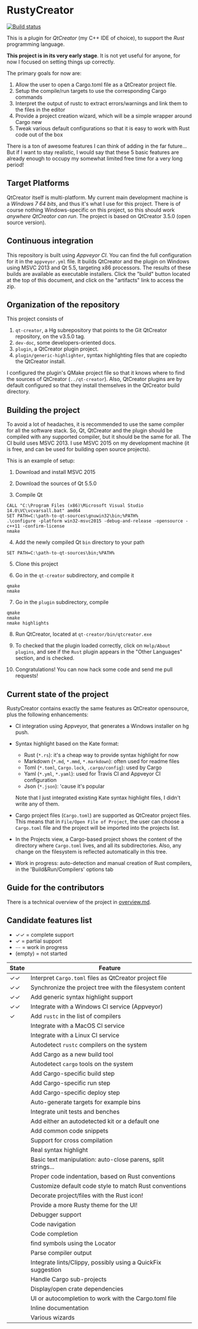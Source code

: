# RustyCreator

[![Build status](https://ci.appveyor.com/api/projects/status/23dpy079mn75c50v?svg=true)](https://ci.appveyor.com/project/olivren/rustycreator)

This is a plugin for *QtCreator* (my C++ IDE of choice), to support the *Rust*
programming language.

**This project is in its very early stage**. It is not yet useful for anyone,
for now I focused on setting things up correctly.

The primary goals for now are:

1. Allow the user to open a Cargo.toml file as a QtCreator project file.
2. Setup the compile/run targets to use the corresponding Cargo commands
3. Interpret the output of rustc to extract errors/warnings and link them to
   the files in the editor
4. Provide a project creation wizard, which will be a simple wrapper around
   Cargo new
5. Tweak various default configurations so that it is easy to work with Rust
   code out of the box

There is a ton of awesome features I can think of adding in the far future...
But if I want to stay realistic, I would say that these 5 basic features are
already enough to occupy my somewhat limited free time for a very long period!

## Target Platforms

QtCreator itself is multi-platform. My current main development machine is a
*Windows 7 64 bits*, and thus it's what I use for this project. There is of
course nothing Windows-specific on this project, so this should work *anywhere
QtCreator can run*. The project is based on QtCreator 3.5.0 (open source
version).

## Continuous integration

This repository is built using *Appveyor CI*. You can find the full
configuration for it in the `appveyor.yml` file. It builds QtCreator and the
plugin on Windows using MSVC 2013 and Qt 5.5, targeting x86 processors. The
results of these builds are available as executable installers. Click the
"build" button located at the top of this document, and click on the
"artifacts" link to access the zip.

## Organization of the repository

This project consists of

1. `qt-creator`, a Hg subrepository that points to the Git QtCreator
   repository, on the v3.5.0 tag.
2. `dev-doc`, some developers-oriented docs.
3. `plugin`, a QtCreator plugin project.
4. `plugin/generic-highlighter`, syntax highlighting files that are copiedto
   the QtCreator install.

I configured the plugin's QMake project file so that it knows where to find the
sources of QtCreator (`../qt-creator`). Also, QtCreator plugins are by default
configured so that they install themselves in the QtCreator build directory.

## Building the project

To avoid a lot of headaches, it is recommended to use the same compiler for all
the software stack. So, Qt, QtCreator and the plugin should be compiled with
any supported compiler, but it should be the same for all. The CI build uses
MSVC 2013. I use MSVC 2015 on my development machine (it is free, and can be
used for building open source projects).

This is an example of setup:

1) Download and install MSVC 2015

2) Download the sources of Qt 5.5.0

3) Compile Qt

```
CALL "C:\Program Files (x86)\Microsoft Visual Studio 14.0\VC\vcvarsall.bat" amd64
SET PATH=C:\path-to-qt-sources\gnuwin32\bin;%PATH%
.\configure -platform win32-msvc2015 -debug-and-release -opensource -c++11 -confirm-license
nmake
```

4) Add the newly compiled Qt `bin` directory to your path

```
SET PATH=C:\path-to-qt-sources\bin;%PATH%
```

5) Clone this project

6) Go in the `qt-creator` subdirectory, and compile it

```
qmake
nmake
```

7) Go in the `plugin` subdirectory, compile

```
qmake
nmake
nmake highlights
```

8) Run QtCreator, located at `qt-creator/bin/qtcreator.exe`

9) To checked that the plugin loaded correctly, click on `Help/About plugins`,
   and see if the `Rust` plugin appears in the "Other Languages" section, and
   is checked.

10) Congratulations! You can now hack some code and send me pull requests!

## Current state of the project

RustyCreator contains exactly the same features as QtCreator opensource, plus
the following enhancements:

* CI integration using Appveyor, that generates a Windows installer on hg push.

* Syntax highlight based on the Kate format:
    * Rust (`*.rs`): it's a cheap way to provide syntax highlight for now
    * Markdown (`*.md`, `*.mmd`, `*.markdown`): often used for readme files
    * Toml (`*.toml`, `Cargo.lock`, `.cargo/config`): used by Cargo
    * Yaml (`*.yml`, `*.yaml`): used for Travis CI and Appveyor CI configuration
    * Json (`*.json`): 'cause it's popular

    Note that I just integrated existing Kate syntax highlight files, I didn't
    write any of them.

* Cargo project files (`Cargo.toml`) are supported as QtCreator project files.
  This means that in `File/Open File of Project`, the user can choose a
  `Cargo.toml` file and the project will be imported into the projects list.

* In the Projects view, a Cargo-based project shows the content of the
  directory where `Cargo.toml` lives, and all its subdirectories. Also, any
  change on the filesystem is reflected automatically in this tree.

* Work in progress: auto-detection and manual creation of Rust compilers, in the
  'Build&Run/Compilers' options tab

## Guide for the contributors

There is a technical overview of the project in [overview.md](dev-doc/overview.md).

## Candidate features list

- ✓✓ = complete support
- ✓ = partial support
- ⋯ = work in progress
- (empty) = not started

| State | Feature                                                      |
|-------|--------------------------------------------------------------|
| ✓✓    | Interpret `Cargo.toml` files as QtCreator project file       |
| ✓✓    | Synchronize the project tree with the filesystem content     |
| ✓✓    | Add generic syntax highlight support                         |
| ✓✓    | Integrate with a Windows CI service (Appveyor)               |
| ✓     | Add `rustc` in the list of compilers                         |
|       | Integrate with a MacOS CI service                            |
|       | Integrate with a Linux CI service                            |
|       | Autodetect `rustc` compilers on the system                   |
|       | Add Cargo as a new build tool                                |
|       | Autodetect `cargo` tools on the system                       |
|       | Add Cargo-specific build step                                |
|       | Add Cargo-specific run step                                  |
|       | Add Cargo-specific deploy step                               |
|       | Auto-generate targets for example bins                       |
|       | Integrate unit tests and benches                             |
|       | Add either an autodetected kit or a default one              |
|       | Add common code snippets                                     |
|       | Support for cross compilation                                |
|       | Real syntax highlight                                        |
|       | Basic text manipulation: auto-close parens, split strings... |
|       | Proper code indentation, based on Rust conventions           |
|       | Customize default code style to match Rust conventions       |
|       | Decorate project/files with the Rust icon!                   |
|       | Provide a more Rusty theme for the UI!                       |
|       | Debugger support                                             |
|       | Code navigation                                              |
|       | Code completion                                              |
|       | find symbols using the Locator                               |
|       | Parse compiler output                                        |
|       | Integrate lints/Clippy, possibly using a QuickFix suggestion |
|       | Handle Cargo sub-projects                                    |
|       | Display/open crate dependencies                              |
|       | UI or autocompletion to work with the Cargo.toml file        |
|       | Inline documentation                                         |
|       | Various wizards                                              |
